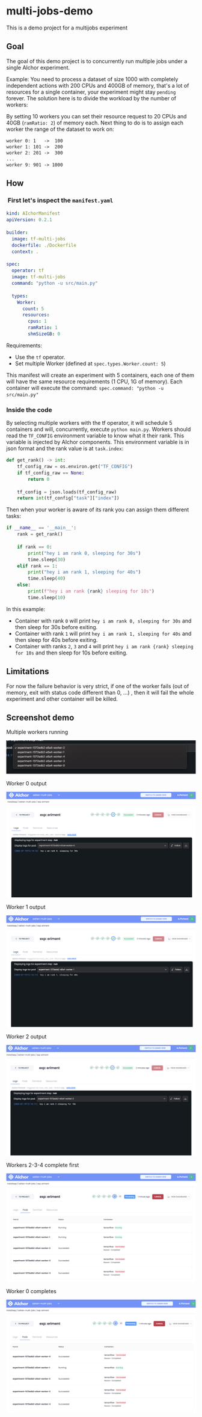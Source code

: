 # multi-jobs-demo

This is a demo project for a multijobs experiment

## Goal

The goal of this demo project is to concurrently run multiple jobs under a single AIchor experiment.

Example:
You need to process a dataset of size 1000 with completely independent actions with 200 CPUs and 400GB of memory, that's a lot of resources for a single container, your experiment might stay `pending` forever. The solution here is to divide the workload by the number of workers:

By setting 10 workers you can set their resource request to 20 CPUs and 40GB (`ramRatio: 2`) of memory each. Next thing to do is to assign each worker the range of the dataset to work on:
```
worker 0: 1   ->  100
worker 1: 101 ->  200
worker 2: 201 ->  300
...
worker 9: 901 -> 1000
```

## How

###  First let's inspect the `manifest.yaml`

```yaml
kind: AIchorManifest
apiVersion: 0.2.1

builder:
  image: tf-multi-jobs
  dockerfile: ./Dockerfile
  context: .

spec:
  operator: tf
  image: tf-multi-jobs
  command: "python -u src/main.py"

  types:
    Worker:
      count: 5
      resources:
        cpus: 1
        ramRatio: 1
        shmSizeGB: 0
```

Requirements:
- Use the `tf` operator.
- Set multiple Worker (defined at `spec.types.Worker.count: 5`)

This manifest will create an experiment with 5 containers, each one of them will have the same resource requirements (1 CPU, 1G of memory). Each container will execute the command: `spec.command: "python -u src/main.py"`

### Inside the code

By selecting multiple workers with the tf operator, it will schedule 5 containers and will, concurrently, execute `python main.py`. Workers should read the `TF_CONFIG` environment variable to know what it their rank. This variable is injected by AIchor components.
This environment variable is in json format and the rank value is at `task.index`:
```python
def get_rank() -> int:
    tf_config_raw = os.environ.get("TF_CONFIG")
    if tf_config_raw == None:
        return 0

    tf_config = json.loads(tf_config_raw)
    return int(tf_config["task"]["index"])
```

Then when your worker is aware of its rank you can assign them different tasks:
```python
if __name__ == '__main__':
    rank = get_rank()

    if rank == 0:
        print("hey i am rank 0, sleeping for 30s")
        time.sleep(30)
    elif rank == 1:
        print("hey i am rank 1, sleeping for 40s")
        time.sleep(40)
    else:
        print(f"hey i am rank {rank} sleeping for 10s")
        time.sleep(10)
```

In this example:
- Container with rank `0` will print `hey i am rank 0, sleeping for 30s` and then sleep for 30s before exiting.
- Container with rank `1` will print `hey i am rank 1, sleeping for 40s` and then sleep for 40s before exiting.
- Container with ranks `2`, `3` and `4` will print `hey i am rank {rank} sleeping for 10s`  and then sleep for 10s before exiting.

## Limitations
For now the failure behavior is very strict, if one of the worker fails (out of memory, exit with status code different than 0, ...) , then it will fail the whole experiment and other container will be killed.

## Screenshot demo

Multiple workers running

![multiple workers scheduled](./screenshots/1.multiple_workers_scheduled.png)

Worker 0 output

![worker 0](./screenshots/2.worker0_print.png)

Worker 1 output

![worker 1](./screenshots/3.worker1_print.png)

Worker 2 output

![worker 2](./screenshots/4.worker2_print.png)

Workers 2-3-4 complete first

![worker 2-3-4 completed](./screenshots/5.workers2-3-4_completed.png)

Worker 0 completes

![worker 0 completed](./screenshots/6.worker0_completed.png)